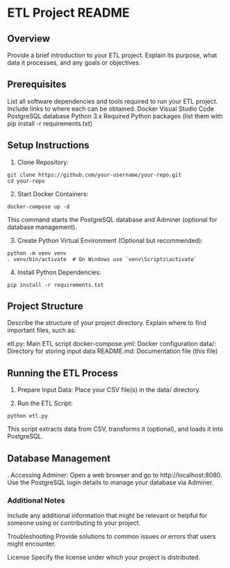 # ETL Project README

## Overview
Provide a brief introduction to your ETL project. Explain its purpose, what data it processes, and any goals or objectives.

## Prerequisites
List all software dependencies and tools required to run your ETL project. Include links to where each can be obtained.
Docker
Visual Studio Code
PostgreSQL database
Python 3.x
Required Python packages (list them with pip install -r requirements.txt)

## Setup Instructions
1. Clone Repository:
```
git clone https://github.com/your-username/your-repo.git
cd your-repo
```
2. Start Docker Containers:
```
docker-compose up -d
```
This command starts the PostgreSQL database and Adminer (optional for database management).

3. Create Python Virtual Environment (Optional but recommended):

```
python -m venv venv
. venv/bin/activate  # On Windows use `venv\Scripts\activate`
```
4. Install Python Dependencies:

```
pip install -r requirements.txt
```
## Project Structure
Describe the structure of your project directory. Explain where to find important files, such as:

etl.py: Main ETL script
docker-compose.yml: Docker configuration
data/: Directory for storing input data
README.md: Documentation file (this file)

## Running the ETL Process
1. Prepare Input Data:
   Place your CSV file(s) in the data/ directory.

2. Run the ETL Script:

```
python etl.py
```
   This script extracts data from CSV, transforms it (optional), and loads it into PostgreSQL.

## Database Management
.   Accessing Adminer:
   Open a web browser and go to http://localhost:8080. Use the PostgreSQL login details to manage your database via Adminer.

### Additional Notes
   Include any additional information that might be relevant or helpful for someone using or contributing to your project.

Troubleshooting
Provide solutions to common issues or errors that users might encounter.

License
Specify the license under which your project is distributed.

